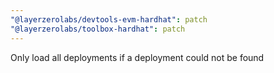 ```yaml
---
"@layerzerolabs/devtools-evm-hardhat": patch
"@layerzerolabs/toolbox-hardhat": patch
---
```


Only load all deployments if a deployment could not be found
